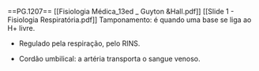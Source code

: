 ==PG.1207== [[Fisiologia Médica_13ed _ Guyton &Hall.pdf]]
[[Slide 1 - Fisiologia Respiratória.pdf]]
Tamponamento: é quando uma base se liga ao H+ livre. 
* Regulado pela respiração, pelo RINS. 



* Cordão umbilical: a artéria transporta o sangue venoso. 